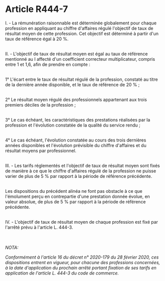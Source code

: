 # Article R444-7

<p>I. - La rémunération raisonnable est déterminée globalement pour chaque profession en appliquant au chiffre d'affaires régulé l'objectif de taux de résultat moyen de cette profession. Cet objectif est déterminé à partir d'un taux de référence égal à 20 %.<br/><br/>

II. - L'objectif de taux de résultat moyen est égal au taux de référence mentionné au I affecté d'un coefficient correcteur multiplicateur, compris entre 1 et 1,6, afin de prendre en compte :<br/><br/>

1° L'écart entre le taux de résultat régulé de la profession, constaté au titre de la dernière année disponible, et le taux de référence de 20 % ;<br/><br/>

2° Le résultat moyen régulé des professionnels appartenant aux trois premiers déciles de la profession ;<br/><br/>

3° Le cas échéant, les caractéristiques des prestations réalisées par la profession et l'évolution constatée de la qualité du service rendu ;<br/><br/>

4° Le cas échéant, l'évolution constatée au cours des trois dernières années disponibles et l'évolution prévisible du chiffre d'affaires et du résultat moyens par professionnel.<br/><br/>

III. - Les tarifs réglementés et l'objectif de taux de résultat moyen sont fixés de manière à ce que le chiffre d'affaires régulé de la profession ne puisse varier de plus de 5 % par rapport à la période de référence précédente.<br/><br/>

Les dispositions du précédent alinéa ne font pas obstacle à ce que l'émolument perçu en contrepartie d'une prestation donnée évolue, en valeur absolue, de plus de 5 % par rapport à la période de référence précédente.<br/><br/>

IV. - L'objectif de taux de résultat moyen de chaque profession est fixé par l'arrêté prévu à l'article L. 444-3.</p><br/><br/><i>NOTA:<p>Conformément à l'article 16 du décret n° 2020-179 du 28 février 2020, ces dispositions entrent en vigueur, pour chacune des professions concernées, à la date d'application du prochain arrêté portant fixation de ses tarifs en application de l'article L. 444-3 du code de commerce.</p></i>